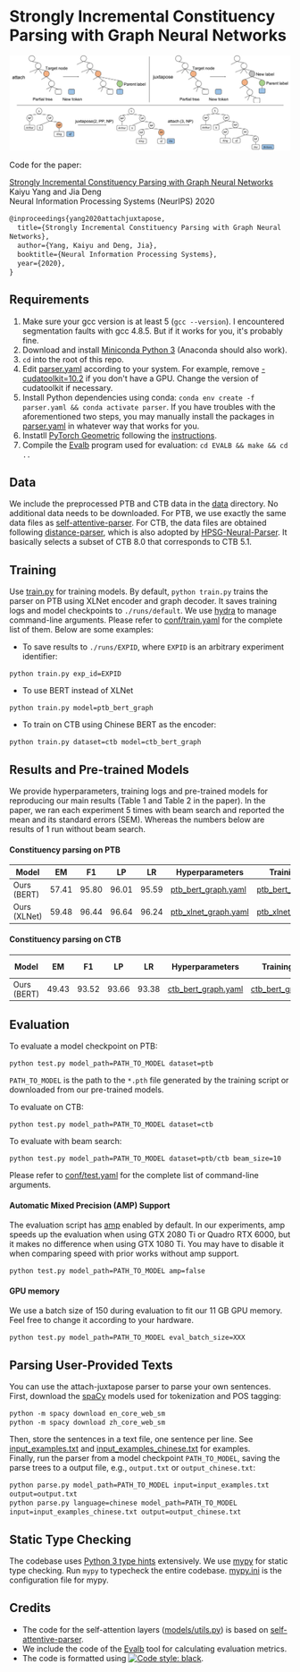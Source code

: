 # Strongly Incremental Constituency Parsing with Graph Neural Networks


![Example actions](images/actions.jpg)

Code for the paper:  

[Strongly Incremental Constituency Parsing with Graph Neural Networks](https://arxiv.org/abs/2010.14568)      
Kaiyu Yang and Jia Deng   
Neural Information Processing Systems (NeurIPS) 2020   

```
@inproceedings{yang2020attachjuxtapose,
  title={Strongly Incremental Constituency Parsing with Graph Neural Networks},
  author={Yang, Kaiyu and Deng, Jia},
  booktitle={Neural Information Processing Systems},
  year={2020},
}
```

## Requirements

1. Make sure your gcc version is at least 5 (`gcc --version`). I encountered segmentation faults with gcc 4.8.5. But if it works for you, it's probably fine. 
1. Download and install [Miniconda Python 3](https://docs.conda.io/en/latest/miniconda.html) (Anaconda should also work).
1. `cd` into the root of this repo.  
1. Edit [parser.yaml](./parser.yaml) according to your system. For example, remove [- cudatoolkit=10.2](./parser.yaml#L11) if you don't have a GPU. Change the version of cudatoolkit if necessary.  
1. Install Python dependencies using conda: `conda env create -f parser.yaml && conda activate parser`. If you have troubles with the aforementioned two steps, you may manually install the packages in [parser.yaml](./parser.yaml) in whatever way that works for you. 
1. Instatll [PyTorch Geometric](https://github.com/rusty1s/pytorch_geometric) following the [instructions](https://pytorch-geometric.readthedocs.io/en/latest/notes/installation.html). 
1. Compile the [Evalb](https://nlp.cs.nyu.edu/evalb/) program used for evaluation: `cd EVALB && make && cd ..`


## Data

We include the preprocessed PTB and CTB data in the [data](./data) directory. No additional data needs to be downloaded. For PTB, we use exactly the same data files as [self-attentive-parser](https://github.com/nikitakit/self-attentive-parser). For CTB, the data files are obtained following [distance-parser](https://github.com/hantek/distance-parser), which is also adopted by [HPSG-Neural-Parser](https://github.com/DoodleJZ/HPSG-Neural-Parser). It basically selects a subset of CTB 8.0 that corresponds to CTB 5.1.


## Training

Use [train.py](./train.py) for training models. By default, `python train.py` trains the parser on PTB using XLNet encoder and graph decoder. It saves training logs and model checkpoints to `./runs/default`. We use [hydra](https://hydra.cc/) to manage command-line arguments. Please refer to [conf/train.yaml](./conf/train.yaml) for the complete list of them. Below are some examples:

* To save results to `./runs/EXPID`, where `EXPID` is an arbitrary experiment identifier:
```
python train.py exp_id=EXPID
```

* To use BERT instead of XLNet
```
python train.py model=ptb_bert_graph
```

* To train on CTB using Chinese BERT as the encoder:
```
python train.py dataset=ctb model=ctb_bert_graph
```



## Results and Pre-trained Models

We provide hyperparameters, training logs and pre-trained models for reproducing our main results (Table 1 and Table 2 in the paper). In the paper, we ran each experiment 5 times with beam search and reported the mean and its standard errors (SEM). Whereas the numbers below are results of 1 run without beam search.


#### Constituency parsing on PTB

| Model         | EM       | F1      | LP      | LR       | Hyperparameters | Training log  | Pre-trained model | 
| ------------- | -------- | ------- | ------- | -------- | --------------- | ------------- | ----------------- |
| Ours (BERT)   | 57.41    | 95.80   | 96.01   | 95.59    | [ptb_bert_graph.yaml](./conf/model/ptb_bert_graph.yaml) | [ptb_bert_graph.txt](https://drive.google.com/file/d/1xk89sktiVDsVBRExBbQ0vHzLplI4G4Qa/view?usp=sharing)   | [ptb_bert_graph.pth](https://drive.google.com/file/d/10yW_lN48eAI4Ao2owqqZroGap9VaLonp/view?usp=sharing) |
| Ours (XLNet)  | 59.48    | 96.44   | 96.64   | 96.24    | [ptb_xlnet_graph.yaml](./conf/model/ptb_xlnet_graph.yaml) | [ptb_xlnet_graph.txt](https://drive.google.com/file/d/182Ejyqs1LoK_ttTJMkdUPqvMsQ503ILz/view?usp=sharing)   | [ptb_xlnet_graph.pth](https://drive.google.com/file/d/1sDuoeHDSzcT_MiXhSh_kzDqkCYswceEG/view?usp=sharing) |


#### Constituency parsing on CTB



| Model         | EM               | F1              | LP              | LR               | Hyperparameters | Training log  | Pre-trained model | 
| ------------- | ---------------- | --------------- | --------------- | ---------------- | --------------- | ------------- | ----------------- |
| Ours (BERT)   | 49.43            | 93.52           | 93.66           | 93.38            | [ctb_bert_graph.yaml](./conf/model/ctb_bert_graph.yaml) | [ctb_bert_graph.txt](https://drive.google.com/file/d/1VEHxje82dI7ZjlHAg3n9dAZaa97Xtm9T/view?usp=sharing)   | [ctb_bert_graph.pth](https://drive.google.com/file/d/1aVSFLjSOOsCzzLPU-ZRykirrYe6r-J-7/view?usp=sharing)  |


## Evaluation


To evaluate a model checkpoint on PTB:
```
python test.py model_path=PATH_TO_MODEL dataset=ptb
```

`PATH_TO_MODEL` is the path to the `*.pth` file generated by the training script or downloaded from our pre-trained models.


To evaluate on CTB:
```
python test.py model_path=PATH_TO_MODEL dataset=ctb
```


To evaluate with beam search:
```
python test.py model_path=PATH_TO_MODEL dataset=ptb/ctb beam_size=10
```

Please refer to [conf/test.yaml](./conf/test.yaml) for the complete list of command-line arguments.


#### Automatic Mixed Precision (AMP) Support
The evaluation script has [amp](https://pytorch.org/docs/stable/amp.html) enabled by default. In our experiments, amp speeds up the evaluation when using GTX 2080 Ti or Quadro RTX 6000, but it makes no difference when using GTX 1080 Ti. You may have to disable it when comparing speed with prior works without amp support.
```
python test.py model_path=PATH_TO_MODEL amp=false
```


#### GPU memory

We use a batch size of 150 during evaluation to fit our 11 GB GPU memory. Feel free to change it according to your hardware.
```
python test.py model_path=PATH_TO_MODEL eval_batch_size=XXX
```


## Parsing User-Provided Texts

You can use the attach-juxtapose parser to parse your own sentences. 
First, download the [spaCy](https://spacy.io/) models used for tokenization and POS tagging:
```
python -m spacy download en_core_web_sm
python -m spacy download zh_core_web_sm
```

Then, store the sentences in a text file, one sentence per line. See [input_examples.txt](./input_examples.txt) and [input_examples_chinese.txt](./input_examples_chinese.txt) for examples.  
Finally, run the parser from a model checkpoint `PATH_TO_MODEL`, saving the parse trees to a output file, e.g., `output.txt` or `output_chinese.txt`:
```
python parse.py model_path=PATH_TO_MODEL input=input_examples.txt output=output.txt
python parse.py language=chinese model_path=PATH_TO_MODEL input=input_examples_chinese.txt output=output_chinese.txt
```




## Static Type Checking

The codebase uses [Python 3 type hints](https://docs.python.org/3.6/library/typing.html) extensively. We use [mypy](http://mypy-lang.org/) for static type checking. Run `mypy` to typecheck the entire codebase. [mypy.ini](./mypy.ini) is the configuration file for mypy.


## Credits

* The code for the self-attention layers ([models/utils.py](./models/utils.py)) is based on [self-attentive-parser](https://github.com/nikitakit/self-attentive-parser). 
* We include the code of the [Evalb](https://nlp.cs.nyu.edu/evalb/) tool for calculating evaluation metrics. 
* The code is formatted using [![Code style: black](https://img.shields.io/badge/code%20style-black-000000.svg)](https://github.com/psf/black).
